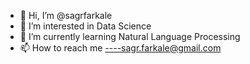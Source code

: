 - 👋 Hi, I’m @sagrfarkale
- 👀 I’m interested in Data Science
- 🌱 I’m currently learning Natural Language Processing
- 📫 How to reach me ----sagr.farkale@gmail.com

<!---
sagrfarkale/sagrfarkale is a ✨ special ✨ repository because its `README.md` (this file) appears on your GitHub profile.
You can click the Preview link to take a look at your changes.
--->

